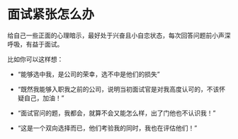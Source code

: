 # 面试紧张怎么办

给自己一些正面的心理暗示，最好处于兴奋且小自恋状态，每次回答问题前小声深呼吸，有益于面试。

比如你可以这样想：

- “能够选中我，是公司的荣幸，选不中是他们的损失”

- “既然我能够入职我之前的公司，说明当初面试官是对我高度认可的，不该怀疑自己，加油！”

- “面试官问的题，我都会，就算不会又能怎么样，出了门他也不认识我！”

- “这是一个双向选择而已，他们考验我的同时，我也在评估他们！”
